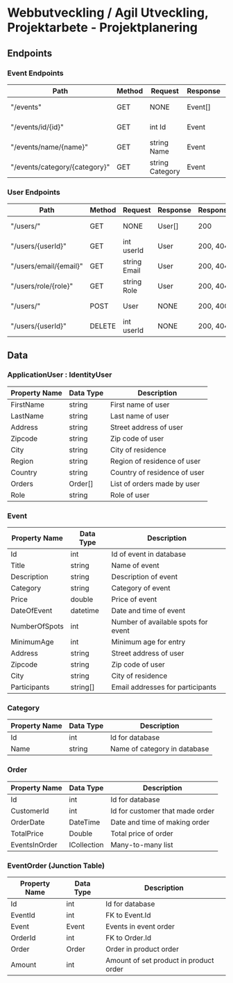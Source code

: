 # Webbutveckling / Agil Utveckling, Projektarbete - Projektplanering

## Endpoints

### Event Endpoints

| Path                          | Method | Request         | Response | ResponseCodes | Description       |
| ----------------------------- | ------ | --------------- | -------- | ------------- | ----------------- |
| "/events"                     | GET    | NONE            | Event[]  | 200, 404      | Get all events    |
| "/events/id/{id}"             | GET    | int Id          | Event    | 200, 404      | Get event by id   |
| "/events/name/{name}"         | GET    | string Name     | Event    | 200, 404      | Get event by name |
| "/events/category/{category}" | GET    | string Category | Event    | 200, 404      | Get event by name |

### User Endpoints

| Path                   | Method | Request      | Response | ResponseCodes | Description       |
| ---------------------- | ------ | ------------ | -------- | ------------- | ----------------- |
| "/users/"              | GET    | NONE         | User[]   | 200           | Get all users     |
| "/users/{userId}"      | GET    | int userId   | User     | 200, 404      | Get user by id    |
| "/users/email/{email}" | GET    | string Email | User     | 200, 404      | Get user by email |
| "/users/role/{role}"   | GET    | string Role  | User     | 200, 404      | Get user by role  |
| "/users/"              | POST   | User         | NONE     | 200, 400      | Add new user      |
| "/users/{userId}"      | DELETE | int userId   | NONE     | 200, 404      | Delete user       |

## Data

### ApplicationUser : IdentityUser

| Property Name | Data Type | Description                  |
| ------------- | --------- | ---------------------------- |
| FirstName     | string    | First name of user           |
| LastName      | string    | Last name of user            |
| Address       | string    | Street address of user       |
| Zipcode       | string    | Zip code of user             |
| City          | string    | City of residence            |
| Region        | string    | Region of residence of user  |
| Country       | string    | Country of residence of user |
| Orders        | Order[]   | List of orders made by user  |
| Role          | string    | Role of user                 |

### Event

| Property Name | Data Type | Description                         |
| ------------- | --------- | ----------------------------------- |
| Id            | int       | Id of event in database             |
| Title         | string    | Name of event                       |
| Description   | string    | Description of event                |
| Category      | string    | Category of event                   |
| Price         | double    | Price of event                      |
| DateOfEvent   | datetime  | Date and time of event              |
| NumberOfSpots | int       | Number of available spots for event |
| MinimumAge    | int       | Minimum age for entry               |
| Address       | string    | Street address of user              |
| Zipcode       | string    | Zip code of user                    |
| City          | string    | City of residence                   |
| Participants  | string[]  | Email addresses for participants    |

### Category

| Property Name | Data Type | Description                  |
| ------------- | --------- | ---------------------------- |
| Id            | int       | Id for database              |
| Name          | string    | Name of category in database |

### Order

| Property Name | Data Type               | Description                     |
| ------------- | ----------------------- | ------------------------------- |
| Id            | int                     | Id for database                 |
| CustomerId    | int                     | Id for customer that made order |
| OrderDate     | DateTime                | Date and time of making order   |
| TotalPrice    | Double                  | Total price of order            |
| EventsInOrder | ICollection<EventOrder> | Many-to-many list               |

### EventOrder (Junction Table)

| Property Name | Data Type | Description                            |
| ------------- | --------- | -------------------------------------- |
| Id            | int       | Id for database                        |
| EventId       | int       | FK to Event.Id                         |
| Event         | Event     | Events in event order                  |
| OrderId       | int       | FK to Order.Id                         |
| Order         | Order     | Order in product order                 |
| Amount        | int       | Amount of set product in product order |
